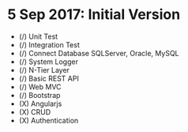 # 5 Sep 2017: Initial Version

* (/) Unit Test
* (/) Integration Test
* (/) Connect Database SQLServer, Oracle, MySQL
* (/) System Logger
* (/) N-Tier Layer 
* (/) Basic REST API
* (/) Web MVC
* (/) Bootstrap
* (X) Angularjs
* (X) CRUD
* (X) Authentication
